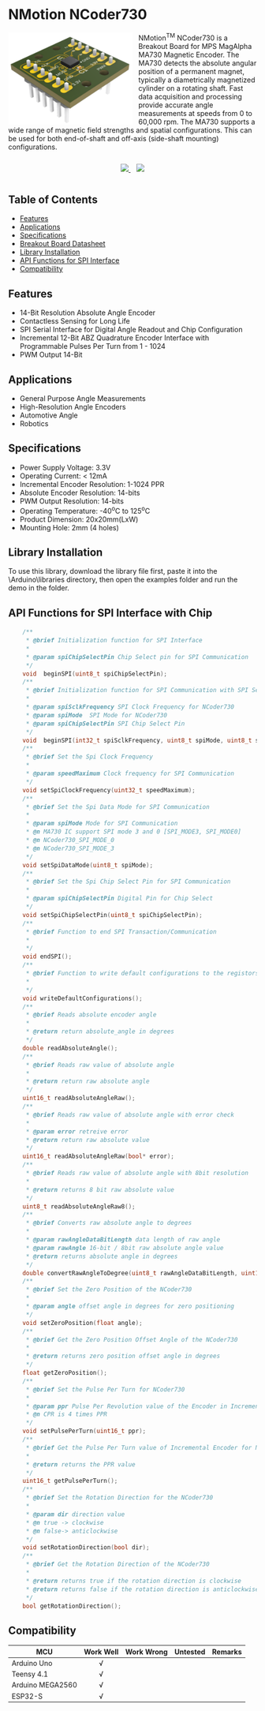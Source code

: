 # NMotion NCoder730

<img align="left" width="50%" style="margin-right: 12px" src="resources/images/IsometricView.png"/>

NMotion<sup>TM</sup> NCoder730 is a Breakout Board for MPS MagAlpha MA730 Magnetic Encoder. The MA730 detects the absolute angular position of a permanent magnet, typically a diametrically magnetized cylinder on a rotating shaft. Fast data acquisition and processing provide accurate angle measurements at speeds from 0 to 60,000 rpm. The MA730 supports a wide range of magnetic field strengths and spatial configurations. This can be used for both end-of-shaft and off-axis (side-shaft mounting) configurations.


<div align="center" style="padding: 12px;">
<a style="padding-right: 12px" href="https://www.amazon.in/gp/product/B0BC9TYGGC"><img src="https://img.shields.io/badge/-Purchase%20Product-green">
</a>
<a href="https://drive.google.com/file/d/1at6gYZ4LiHeWzJLjMkfs-I9OMhACQv6A/view"><img src="https://img.shields.io/badge/-Download%20Datahseet-blue">
</a>
</div>

## Table of Contents

* [Features](#features)
* [Applications](#applications)
* [Specifications](#specifications)
* [Breakout Board Datasheet](#breakout-board-datasheet)
* [Library Installation](#installation)
* [API Functions for SPI Interface](#api-functions)
* [Compatibility](#compatibility)


## Features
* 14-Bit Resolution Absolute Angle Encoder
* Contactless Sensing for Long Life
* SPI Serial Interface for Digital Angle Readout and Chip Configuration
* Incremental 12-Bit ABZ Quadrature Encoder Interface with Programmable Pulses Per Turn from 1 - 1024
* PWM Output 14-Bit

## Applications
*   General Purpose Angle Measurements
*   High-Resolution Angle Encoders
*   Automotive Angle
*   Robotics

## Specifications
*   Power Supply Voltage: 3.3V
*   Operating Current: < 12mA
*   Incremental Encoder Resolution: 1-1024 PPR
*   Absolute Encoder Resolution: 14-bits
*   PWM Output Resolution: 14-bits
*   Operating Temperature: -40<sup>o</sup>C to 125<sup>o</sup>C
*   Product Dimension: 20x20mm(LxW)
*   Mounting Hole: 2mm (4 holes) 


## Library Installation
To use this library, download the library file first, paste it into the \Arduino\libraries directory, then open the examples folder and run the demo in the folder.

## API Functions for SPI Interface with Chip

```C++
    /**
     * @brief Initialization function for SPI Interface
     * 
     * @param spiChipSelectPin Chip Select pin for SPI Communication
     */
    void  beginSPI(uint8_t spiChipSelectPin);
    /**
     * @brief Initialization function for SPI Communication with SPI Settings
     * 
     * @param spiSclkFrequency SPI Clock Frequency for NCoder730
     * @param spiMode  SPI Mode for NCoder730
     * @param spiChipSelectPin SPI Chip Select Pin
     */
    void  beginSPI(int32_t spiSclkFrequency, uint8_t spiMode, uint8_t spiChipSelectPin);
    /**
     * @brief Set the Spi Clock Frequency
     * 
     * @param speedMaximum Clock frequency for SPI Communication
     */
    void setSpiClockFrequency(uint32_t speedMaximum);
    /**
     * @brief Set the Spi Data Mode for SPI Communication
     * 
     * @param spiMode Mode for SPI Communication
     * @n MA730 IC support SPI mode 3 and 0 [SPI_MODE3, SPI_MODE0]
     * @n NCoder730_SPI_MODE_0
     * @n NCoder730_SPI_MODE_3
     */
    void setSpiDataMode(uint8_t spiMode);
    /**
     * @brief Set the Spi Chip Select Pin for SPI Communication
     * 
     * @param spiChipSelectPin Digital Pin for Chip Select
     */
    void setSpiChipSelectPin(uint8_t spiChipSelectPin);
    /**
     * @brief Function to end SPI Transaction/Communication
     * 
     */
    void endSPI();
    /**
     * @brief Function to write default configurations to the registors
     * 
     */
    void writeDefaultConfigurations();
    /**
     * @brief Reads absolute encoder angle
     * 
     * @return return absolute_angle in degrees 
     */
    double readAbsoluteAngle();
    /**
     * @brief Reads raw value of absolute angle
     * 
     * @return return raw absolute angle 
     */
    uint16_t readAbsoluteAngleRaw();
    /**
     * @brief Reads raw value of absolute angle with error check
     * 
     * @param error retreive error
     * @return return raw absolute value
     */
    uint16_t readAbsoluteAngleRaw(bool* error);
    /**
     * @brief Reads raw value of absolute angle with 8bit resolution
     * 
     * @return returns 8 bit raw absolute value
     */
    uint8_t readAbsoluteAngleRaw8();
    /**
     * @brief Converts raw absolute angle to degrees
     * 
     * @param rawAngleDataBitLength data length of raw angle
     * @param rawAngle 16-bit / 8bit raw absolute angle value
     * @return returns absolute angle in degrees
     */
    double convertRawAngleToDegree(uint8_t rawAngleDataBitLength, uint16_t rawAngle);
    /**
     * @brief Set the Zero Position of the NCoder730
     * 
     * @param angle offset angle in degrees for zero positioning
     */
    void setZeroPosition(float angle);
    /**
     * @brief Get the Zero Position Offset Angle of the NCoder730
     * 
     * @return returns zero position offset angle in degrees
     */
    float getZeroPosition();
    /**
     * @brief Set the Pulse Per Turn for NCoder730
     * 
     * @param ppr Pulse Per Revolution value of the Encoder in Incremental Mode
     * @n CPR is 4 times PPR
     */
    void setPulsePerTurn(uint16_t ppr);
    /**
     * @brief Get the Pulse Per Turn value of Incremental Encoder for NCoder730
     * 
     * @return returns the PPR value
     */
    uint16_t getPulsePerTurn();
    /**
     * @brief Set the Rotation Direction for the NCoder730
     * 
     * @param dir direction value
     * @n true -> clockwise
     * @n false-> anticlockwise
     */
    void setRotationDirection(bool dir);
    /**
     * @brief Get the Rotation Direction of the NCoder730
     * 
     * @return returns true if the rotation direction is clockwise
     * @return returns false if the rotation direction is anticlockwise
     */
    bool getRotationDirection();

```

## Compatibility

| MCU             | Work Well | Work Wrong | Untested | Remarks |
| --------------- | :-------: | :--------: | :------: | ------- |
| Arduino Uno     |     √     |            |          |         |
| Teensy 4.1      |     √     |            |          |         |
| Arduino MEGA2560|     √     |            |          |         |
| ESP32-S         |     √     |            |          |         |
